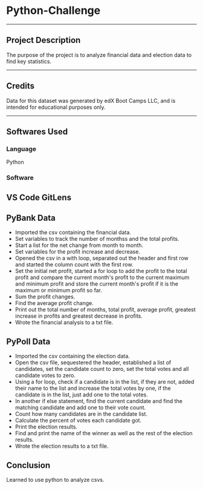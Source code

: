 # Python-Challenge
------------
## Project Description
The purpose of the project is to analyze financial data and election data to find key statistics.

------------
## Credits
Data for this dataset was generated by edX Boot Camps LLC, and is intended for educational purposes only.

------------
## Softwares Used
### Language
Python

### Software
VS Code
GitLens
------------
## PyBank Data
-   Imported the csv containing the financial data.
-   Set variables to track the number of monthss and the total profits.
-   Start a list for the net change from month to month.
-   Set variables for the profit increase and decrease.
-   Opened the csv in a with loop, separated out the header and first row and started the column count with the first row.
-   Set the initial net profit, started a for loop to add the profit to the total profit and compare the current month's profit to the current maximum and minimum profit and store the current month's profit if it is the maximum or minimum profit so far.
-   Sum the profit changes.  
-   Find the average profit change.
-   Print out the total number of months, total profit, average profit, greatest increase in profits and greatest decrease in profits.
-   Wrote the financial analysis to a txt file.

## PyPoll Data
-  Imported the csv containing the election data.
-  Open the csv file, sequestered the header, established a list of candidates, set the candidate count to zero, set the total votes and all candidate votes to zero.
-  Using a for loop, check if a candidate is in the list, if they are not, added their name to the list and increase the total votes by one, if the candidate is in the list, just add one to the total votes.
-  In another if else statement, find the current candidate and find the matching candidate and add one to their vote count.
-  Count how many candidates are in the candidate list.
-  Calculate the percent of votes each candidate got.
-  Print the election results.
-  Find and print the name of the winner as well as the rest of the election results.
-  Wrote the election results to a txt file.

## Conclusion
Learned to use python to analyze csvs.
